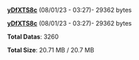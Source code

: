 [**yDfXTS8c**](/data/yDfXTS8c.txt) (08/01/23 - 03:27)- 29362 bytes

[**yDfXTS8c**](/data/yDfXTS8c.txt) (08/01/23 - 03:27)- 29362 bytes

**Total Datas**: 3260

**Total Size**: 20.71 MB / 20.7 MB